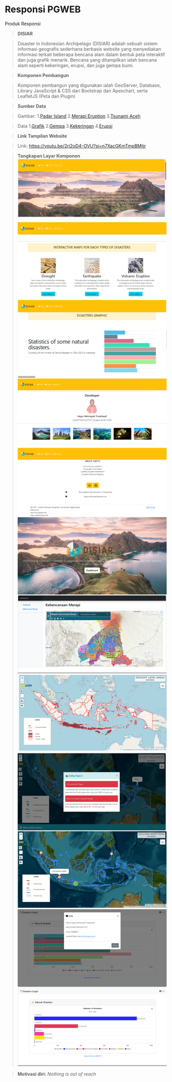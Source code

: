 # Responsi PGWEB
Produk Responsi




>**DISIAR**

>Disaster in Indonesian Archipelago (DISIAR) adalah sebuah sistem informasi geografis sederhana berbasis website yang menyediakan informasi terkait beberapa bencana alam dalam bentuk peta interaktif dan juga grafik menarik. Bencana yang ditampilkan ialah bencana alam seperti kekeringan, erupsi, dan juga gempa bumi.





>**Komponen Pembangun**

>Komponen pembangun yang digunakan ialah GeoServer, Database, Library JavaScript & CSS dari Bootstrap dan Apexchart, serta LeafletJS (Peta dan Plugin)





>**Sumber Data**

>Gambar:
1.[Padar Island](https://helloflores.com/explore/padar-island)
2.[Merapi Eruption](https://www.chockysihombing.com/mount-merapis-eruptions-2010/)
3.[Tsunami Aceh](https://weather.com/news/news/indonesia-tsunami-photos)

>Data
1.[Grafik](https://dibi.bnpb.go.id/)
2.[Gempa](https://indonesiabaik.id/infografis/wilayah-rawan-gempa-di-indonesia#:~:text=Direktorat%20Vulkanologi%20dan%20Mitigasi%20Bencana,Nusa%20Tenggara%20Barat%2C%20Nusa%20Tenggara)
3.[Kekeringan](https://www.kominfo.go.id/content/detail/19722/bmkg-sejumlah-wilayah-indonesia-berpotensi-kekeringan/0/berita)
4.[Erupsi](https://magma.vsi.esdm.go.id/)




>**Link Tampilan Website**

>Link: https://youtu.be/2ri2oD4-OVU?si=n7XacGKmTmpBMtjr 




>**Tangkapan Layar Komponen**
>![cover1](image/1.png)
>![cover2](image/2.png)
>![cover3](image/3.png)
>![cover4](image/4.png)
>![cover5](image/4(2).png)
>![dashboard1](image/5(2).png)
>![dashboard2](image/5.png)
>![kering](image/6.png)
>![gempa](image/7.png)
>![erupsi](image/8.png)
>![modal](image/9.png)
>![grafik](image/10.png)



>**Motivasi diri:** *Nothing is out of reach*
